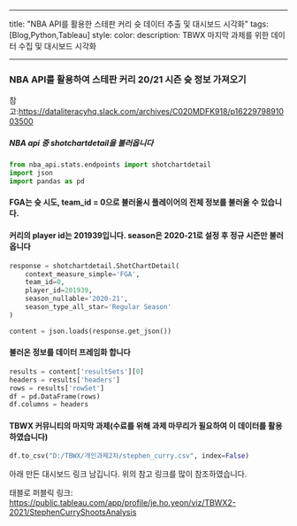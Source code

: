 
---

title: "NBA API를 활용한 스테판 커리 슛 데이터 추출 및 대시보드 시각화"
tags: [Blog,Python,Tableau]
style:
color:
description: TBWX 마지막 과제를 위한 데이터 수집 및 대시보드 시각화

---

### NBA API를 활용하여 스테판 커리 20/21 시즌 슛 정보 가져오기

참고:https://dataliteracyhq.slack.com/archives/C020MDFK918/p1622979891003500

##### NBA api 중 shotchartdetail을 불러옵니다


```python
from nba_api.stats.endpoints import shotchartdetail
import json
import pandas as pd
```

#### FGA는 슛 시도, team_id = 0으로 불러올시 플레이어의 전체 정보를 불러올 수 있습니다. 
#### 커리의 player id는 201939입니다. season은 2020-21로 설정 후 정규 시즌만 불러옵니다


```python
response = shotchartdetail.ShotChartDetail(
    context_measure_simple='FGA',
    team_id=0,
    player_id=201939,
    season_nullable='2020-21',
    season_type_all_star='Regular Season'
)

content = json.loads(response.get_json())
```

#### 불러온 정보를 데이터 프레임화 합니다


```python
results = content['resultSets'][0]
headers = results['headers']
rows = results['rowSet']
df = pd.DataFrame(rows)
df.columns = headers
```

#### TBWX 커뮤니티의 마지막 과제(수료를 위해 과제 마무리가 필요하여 이 데이터를 활용하였습니다)


```python
df.to_csv("D:/TBWX/개인과제2차/stephen_curry.csv", index=False)
```

아래 만든 대시보드 링크 남깁니다. 위의 참고 링크를 많이 참조하였습니다.

태블로 퍼블릭 링크: https://public.tableau.com/app/profile/je.ho.yeon/viz/TBWX2-2021/StephenCurryShootsAnalysis
